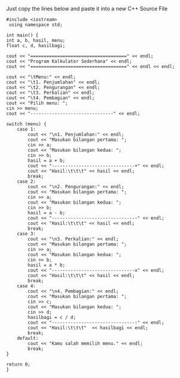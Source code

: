 Just copy the lines below and paste it into a new C++ Source File





    #include <iostream>
     using namespace std;

    int main() {
    int a, b, hasil, menu;
    float c, d, hasilbagi;

    cout << "====================================" << endl;
    cout << "Program Kalkulator Sederhana" << endl;
    cout << "====================================" << endl << endl;

    cout << "\tMenu:" << endl;
    cout << "\t1. Penjumlahan" << endl;
    cout << "\t2. Pengurangan" << endl;
    cout << "\t3. Perkalian" << endl;
    cout << "\t4. Pembagian" << endl;
    cout << "Pilih menu: ";
    cin >> menu;
    cout << "-------------------------------" << endl;

    switch (menu) {
        case 1:
            cout << "\n1. Penjumlahan:" << endl;
            cout << "Masukan bilangan pertama: ";
            cin >> a;
            cout << "Masukan bilangan kedua: ";
            cin >> b;
            hasil = a + b;
            cout << "-------------------------------+" << endl;
            cout << "Hasil:\t\t\t" << hasil << endl;
            break;
        case 2:
            cout << "\n2. Pengurangan:" << endl;
            cout << "Masukan bilangan pertama: ";
            cin >> a;
            cout << "Masukan bilangan kedua: ";
            cin >> b;
            hasil = a - b;
            cout << "--------------------------------" << endl;
            cout << "Hasil:\t\t\t" << hasil << endl;
            break;
        case 3:
            cout << "\n3. Perkalian:" << endl;
            cout << "Masukan bilangan pertama: ";
            cin >> a;
            cout << "Masukan bilangan kedua: ";
            cin >> b;
            hasil = a * b;
            cout << "-------------------------------x" << endl;
            cout << "Hasil:\t\t\t" << hasil << endl;
            break;
        case 4:
            cout << "\n4. Pembagian:" << endl;
            cout << "Masukan bilangan pertama: ";
            cin >> c;
            cout << "Masukan bilangan kedua: ";
            cin >> d;
            hasilbagi = c / d;
            cout << "-------------------------------:" << endl;
            cout << "Hasil:\t\t\t"  << hasilbagi << endl;
            break;
        default:
            cout << "Kamu salah memilih menu." << endl;
            break;
    }

    return 0;
    }
